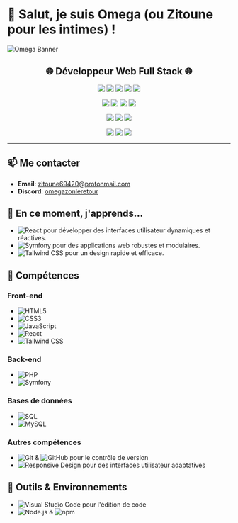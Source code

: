 # 👋 Salut, je suis Omega (ou Zitoune pour les intimes) !

![Omega Banner](https://i.imgur.com/TiUgqOk.jpeg)

<h2 align="center">🌐 Développeur Web Full Stack 🌐</h2>

<p align="center">
  <img src="https://img.shields.io/badge/HTML5-E34F26?style=for-the-badge&logo=html5&logoColor=white" />
  <img src="https://img.shields.io/badge/CSS3-1572B6?style=for-the-badge&logo=css3&logoColor=white" />
  <img src="https://img.shields.io/badge/JavaScript-ES6%2B-F7DF1E?style=for-the-badge&logo=javascript&logoColor=black" />
  <img src="https://img.shields.io/badge/React-61DAFB?style=for-the-badge&logo=react&logoColor=black" />
  <img src="https://img.shields.io/badge/Tailwind_CSS-38B2AC?style=for-the-badge&logo=tailwind-css&logoColor=white" />
</p>

<p align="center">
  <img src="https://img.shields.io/badge/PHP-777BB4?style=for-the-badge&logo=php&logoColor=white" />
  <img src="https://img.shields.io/badge/Symfony-000000?style=for-the-badge&logo=symfony&logoColor=white" />
  <img src="https://img.shields.io/badge/SQL-4479A1?style=for-the-badge&logo=sql&logoColor=white" />
  <img src="https://img.shields.io/badge/MySQL-4479A1?style=for-the-badge&logo=mysql&logoColor=white" />
</p>

<p align="center">
  <img src="https://img.shields.io/badge/Git-F05032?style=for-the-badge&logo=git&logoColor=white" />
  <img src="https://img.shields.io/badge/GitHub-181717?style=for-the-badge&logo=github&logoColor=white" />
  <img src="https://img.shields.io/badge/Responsive_Design-51B7E0?style=for-the-badge&logo=responsive&logoColor=white" />
</p>

<p align="center">
  <img src="https://img.shields.io/badge/Visual_Studio_Code-007ACC?style=for-the-badge&logo=visual-studio-code&logoColor=white" />
  <img src="https://img.shields.io/badge/Node.js-339933?style=for-the-badge&logo=nodedotjs&logoColor=white" />
  <img src="https://img.shields.io/badge/npm-CB3837?style=for-the-badge&logo=npm&logoColor=white" />
</p>

---

## 📫 Me contacter
- **Email**: [zitoune69420@protonmail.com](mailto:zitoune69420@protonmail.com)
- **Discord**: [omegazonleretour](https://discordapp.com/users/1122447426570174555)

## 🌱 En ce moment, j'apprends...
- ![React](https://img.shields.io/badge/React-61DAFB?style=flat&logo=react&logoColor=black) pour développer des interfaces utilisateur dynamiques et réactives.
- ![Symfony](https://img.shields.io/badge/Symfony-000000?style=flat&logo=symfony&logoColor=white) pour des applications web robustes et modulaires.
- ![Tailwind CSS](https://img.shields.io/badge/Tailwind_CSS-38B2AC?style=flat&logo=tailwind-css&logoColor=white) pour un design rapide et efficace.

## 🚀 Compétences

### Front-end
- ![HTML5](https://img.shields.io/badge/HTML5-E34F26?style=flat&logo=html5&logoColor=white)
- ![CSS3](https://img.shields.io/badge/CSS3-1572B6?style=flat&logo=css3&logoColor=white)
- ![JavaScript](https://img.shields.io/badge/JavaScript-ES6%2B-F7DF1E?style=flat&logo=javascript&logoColor=black)
- ![React](https://img.shields.io/badge/React-61DAFB?style=flat&logo=react&logoColor=black)
- ![Tailwind CSS](https://img.shields.io/badge/Tailwind_CSS-38B2AC?style=flat&logo=tailwind-css&logoColor=white)

### Back-end
- ![PHP](https://img.shields.io/badge/PHP-777BB4?style=flat&logo=php&logoColor=white)
- ![Symfony](https://img.shields.io/badge/Symfony-000000?style=flat&logo=symfony&logoColor=white)

### Bases de données
- ![SQL](https://img.shields.io/badge/SQL-4479A1?style=flat&logo=sql&logoColor=white)
- ![MySQL](https://img.shields.io/badge/MySQL-4479A1?style=flat&logo=mysql&logoColor=white)

### Autres compétences
- ![Git](https://img.shields.io/badge/Git-F05032?style=flat&logo=git&logoColor=white) & ![GitHub](https://img.shields.io/badge/GitHub-181717?style=flat&logo=github&logoColor=white) pour le contrôle de version
- ![Responsive Design](https://img.shields.io/badge/Responsive_Design-51B7E0?style=flat&logo=responsive&logoColor=white) pour des interfaces utilisateur adaptatives

## 🔧 Outils & Environnements
- ![Visual Studio Code](https://img.shields.io/badge/Visual_Studio_Code-007ACC?style=flat&logo=visual-studio-code&logoColor=white) pour l'édition de code
- ![Node.js](https://img.shields.io/badge/Node.js-339933?style=flat&logo=nodedotjs&logoColor=white) & ![npm](https://img.shields.io/badge/npm-CB3837?style=flat&logo=npm&logoColor=white)
